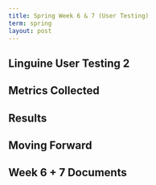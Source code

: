 ```yaml
---
title: Spring Week 6 & 7 (User Testing)
term: spring 
layout: post
---
```


## Linguine User Testing 2

## Metrics Collected

## Results

## Moving Forward

## Week 6 + 7 Documents
